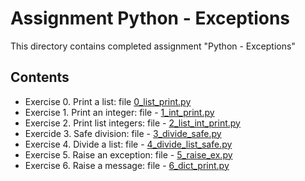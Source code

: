 # Assignment Python - Exceptions

This directory contains completed assignment "Python - Exceptions"

## Contents

- Exercise 0. Print a list: file [0_list_print.py](swebdrivercamp-learning-python/python-errors-exceptions/0_list_print.py)
- Exercise 1. Print an integer: file - [1_int_print.py](webdrivercamp-learning-python/python-errors-exceptions/1_int_print.py)
- Exercise 2. Print list integers: file - [2_list_int_print.py](webdrivercamp-learning-python/python-errors-exceptions/2_list_int_print.py)
- Exercide 3. Safe division: file - [3_divide_safe.py](webdrivercamp-learning-python/python-errors-exceptions/3_divide_safe.py)
- Exercise 4. Divide a list: file - [4_divide_list_safe.py](webdrivercamp-learning-python/python-errors-exceptions/4_divide_list_safe.py)
- Exercise 5. Raise an exception: file - [5_raise_ex.py](webdrivercamp-learning-python/python-errors-exceptions/5_raise_ex.py)
- Exercise 6. Raise a message: file - [6_dict_print.py](webdrivercamp-learning-python/python-errors-exceptions/6_dict_print.py)
